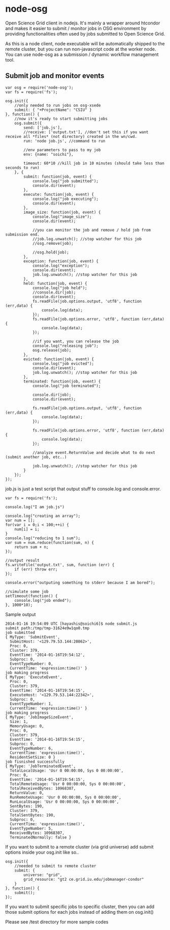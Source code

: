 node-osg
========

Open Science Grid client in nodejs. It's mainly a wrapper around htcondor and makes it easier to submit / monitor jobs in OSG environment by providing functionalities often used by jobs submitted to Open Science Grid.

As this is a node client, node executable will be automatically shipped to the remote cluster, but you can run non-javascript code at the worker node. You can use node-osg as a submission / dynamic workflow management tool. 

## Submit job and monitor events

```
var osg = require('node-osg');
var fs = require('fs');

osg.init({
    //only needed to run jobs on osg-xsede
    submit: { "+ProjectName": "CSIU" }
}, function() {
    //now it's ready to start submitting jobs
    osg.submit({
        send: ['job.js'],  
        //receive: ['output.txt'], //don't set this if you want receive all *files* (not directory) created in the wn/cwd.
        run: 'node job.js', //command to run
        
        //env parameters to pass to my job
        env: {name: "soichi"},
        
        timeout: 60*10 //kill job in 10 minutes (should take less than seconds to run)
    }, {
        submit: function(job, event) {
            console.log("job submitted");
            console.dir(event);
        },
        execute: function(job, event) {
            console.log("job executing");
            console.dir(event);
        },
        image_size: function(job, event) {
            console.log("image_size");
            console.dir(event);

            //you can monitor the job and remove / hold job from submission end.
            //job.log.unwatch(); //stop watcher for this job
            //osg.remove(job);

            //osg.hold(job);
        },
        exception: function(job, event) {
            console.log("exception");
            console.dir(event);
            job.log.unwatch(); //stop watcher for this job
        },
        held: function(job, event) {
            console.log("job held");
            //console.dir(job);
            console.dir(event);
            fs.readFile(job.options.output, 'utf8', function (err,data) {
                console.log(data);
            });
            fs.readFile(job.options.error, 'utf8', function (err,data) {
                console.log(data);
            });

            //if you want, you can release the job
            console.log("releasing job");
            osg.release(job);
        },
        evicted: function(job, event) {
            console.log("job evicted");
            console.dir(event);
            job.log.unwatch(); //stop watcher for this job
        },
        terminated: function(job, event) {
            console.log("job terminated");

            console.dir(job);
            console.dir(event);

            fs.readFile(job.options.output, 'utf8', function (err,data) {
                console.log(data);
            }); 

            fs.readFile(job.options.error, 'utf8', function (err,data) {
                console.log(data);
            }); 

            //analyze event.ReturnValue and decide what to do next (submit another job, etc..)

            job.log.unwatch(); //stop watcher for this job
        }
    });
});

```

job.js is just a test script that output stuff to console.log and console.error.

```
var fs = require('fs');

console.log("I am job.js")

console.log("creating an array");
var num = [];
for(var i = 0;i < 100;++i) {
    num[i] = i;
}
console.log("reducing to 1 sum");
var sum = num.reduce(function(sum, n) {
    return sum + n;
});

//output result
fs.writeFile('output.txt', sum, function (err) {
    if (err) throw err;
});

console.error("outputing something to stderr because I am bored");

//simulate some job
setTimeout(function() {
    console.log("job ended");
}, 1000*10);

```

Sample output

```
2014-01-16 19:54:09 UTC [hayashis@soichi6]$ node submit.js
submit path:/tmp/tmp-31624e9w1qo0.tmp
job submitted
{ MyType: 'SubmitEvent',
  SubmitHost: '<129.79.53.144:20862>',
  Proc: 0,
  Cluster: 379,
  EventTime: '2014-01-16T19:54:12',
  Subproc: 0,
  EventTypeNumber: 0,
  CurrentTime: 'expression:time()' }
job making progress
{ MyType: 'ExecuteEvent',
  Proc: 0,
  Cluster: 379,
  EventTime: '2014-01-16T19:54:15',
  ExecuteHost: '<129.79.53.144:22342>',
  Subproc: 0,
  EventTypeNumber: 1,
  CurrentTime: 'expression:time()' }
job making progress
{ MyType: 'JobImageSizeEvent',
  Size: 1,
  MemoryUsage: 0,
  Proc: 0,
  Cluster: 379,
  EventTime: '2014-01-16T19:54:15',
  Subproc: 0,
  EventTypeNumber: 6,
  CurrentTime: 'expression:time()',
  ResidentSetSize: 0 }
job fisnished successfully
{ MyType: 'JobTerminatedEvent',
  TotalLocalUsage: 'Usr 0 00:00:00, Sys 0 00:00:00',
  Proc: 0,
  EventTime: '2014-01-16T19:54:15',
  TotalRemoteUsage: 'Usr 0 00:00:00, Sys 0 00:00:00',
  TotalReceivedBytes: 10968307,
  ReturnValue: 0,
  RunRemoteUsage: 'Usr 0 00:00:00, Sys 0 00:00:00',
  RunLocalUsage: 'Usr 0 00:00:00, Sys 0 00:00:00',
  SentBytes: 190,
  Cluster: 379,
  TotalSentBytes: 190,
  Subproc: 0,
  CurrentTime: 'expression:time()',
  EventTypeNumber: 5,
  ReceivedBytes: 10968307,
  TerminatedNormally: false }
```

If you want to submit to a remote cluster (via grid universe) add submit options inside your osg.init like so..

```
osg.init({
    //needed to submit to remote cluster
    submit: {
        universe: "grid",
        grid_resource: "gt2 ce.grid.iu.edu/jobmanager-condor"
    }
}, function() {
    submit();
});

```

If you want to submit specific jobs to specific cluster, then you can add those submit options for each jobs instead of adding them on osg.init()

Please see /test directory for more sample codes
